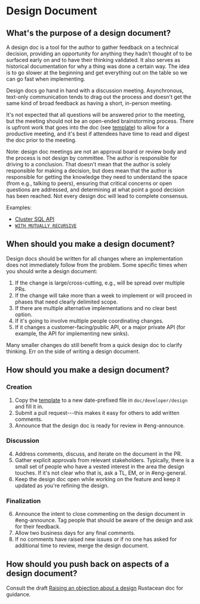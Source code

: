 # Design Document

## What's the purpose of a design document?

A design doc is a tool for the author to gather feedback on a technical
decision, providing an opportunity for anything they hadn't thought of to be
surfaced early on and to have their thinking validated. It also serves as
historical documentation for why a thing was done a certain way. The idea is to
go slower at the beginning and get everything out on the table so we can go
fast when implementing.

Design docs go hand in hand with a discussion meeting. Asynchronous,
text-only communication tends to drag out the process and doesn't get the
same kind of broad feedback as having a short, in-person meeting.

It's not expected that all questions will be answered prior to the meeting,
but the meeting should not be an open-ended brainstorming process. There is
upfront work that goes into the doc (see [template](./00000000_template.md)) to allow for a productive
meeting, and it's best if attendees have time to read and digest the doc
prior to the meeting.

Note: design doc meetings are not an approval board or review body and the
process is not design by committee. The author is responsible for driving to
a conclusion. That doesn't mean that the author is solely responsible for
making a decision, but does mean that the author is responsible for getting
the knowledge they need to understand the space (from e.g., talking to peers),
ensuring that critical concerns or open questions are addressed, and
determining at what point a good decision has been reached. Not every design
doc will lead to complete consensus.

Examples:
* [Cluster SQL API](https://github.com/MaterializeInc/materialize/pull/10680)
* [`WITH MUTUALLY RECURSIVE`](https://github.com/MaterializeInc/materialize/pull/16445)

## When should you make a design document?

Design docs should be written for all changes where an implementation does not immediately follow from the problem.
Some specific times when you should write a design document:
1. If the change is large/cross-cutting, e.g., will be spread over multiple PRs.
2. If the change will take more than a week to implement or will proceed in phases that need clearly delimited scope.
3. If there are multiple alternative implementations and no clear best option.
4. If it's going to involve multiple people coordinating changes.
5. If it changes a customer-facing/public API, or a major private API (for example, the API for implementing new sinks).

Many smaller changes do still benefit from a quick design doc to clarify thinking.
Err on the side of writing a design document.

## How should you make a design document?

### Creation
1. Copy the [template](./00000000_template.md) to a new date-prefixed file in `doc/developer/design` and fill it in.
2. Submit a pull request---this makes it easy for others to add written comments.
3. Announce that the design doc is ready for review in #eng-announce.

### Discussion
4. Address comments, discuss, and iterate on the document in the PR.
5. Gather explicit approvals from relevant stakeholders.
   Typically, there is a small set of people who have a vested interest in the area the design touches.
   If it's not clear who that is, ask a TL, EM, or in #eng-general.
6. Keep the design doc open while working on the feature and keep it updated as you're refining the design.

### Finalization
6. Announce the intent to close commenting on the design document in #eng-announce.
   Tag people that should be aware of the design and ask for their feedback.
7. Allow two business days for any final comments.
8. If no comments have raised new issues or if no one has asked for additional time to review, merge the design document.

## How should you push back on aspects of a design document?

Consult the draft [Raising an objection about a design](https://rustacean-principles.netlify.app/how_to_rustacean/show_up/raising_an_objection.html) Rustacean doc for guidance.
